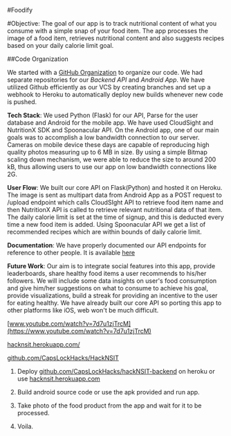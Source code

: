 #Foodify

#Objective: 
The goal of our app is to track nutritional content of what you consume with a simple snap of your food item. The app processes the image of a food item, retrieves nutritional content and also suggests recipes based on your daily calorie limit goal.

##Code Organization

We started with a [GitHub Organization](http://github.com/CapsLockHacks/) to organize our code. We had separate repositories for our *Backend API* and *Android App*. We have utilized Github efficiently as our VCS by creating branches and set up a webhook to Heroku to automatically deploy new builds whenever new code is pushed.

**Tech Stack**: We used Python (Flask) for our API, Parse for the user database and Android for the mobile app. We have used CloudSight and NutritionX SDK and Spoonacular API. On the Android app, one of our main goals was to accomplish a low bandwidth connection to our server. Cameras on mobile device these days are capable of reproducing high quality photos measuring up to 6 MB in size. By using a simple Bitmap scaling down mechanism, we were able to reduce the size to around 200 kB, thus allowing users to use our app on low bandwidth connections like 2G. 

**User Flow**:
We built our core API on Flask(Python) and hosted it on Heroku. The image is sent as multipart data from Android App as a POST request to /upload endpoint which calls CloudSIght API to retrieve food item name and then NutritionX API is called to retrieve relevant nutritional data of that item. The daily calorie limit is set at the time of signup, and this is deducted every time a new food item is added. Using Spoonacular API we get a list of recommended recipes which are within bounds of daily calorie limit.

**Documentation**: We have properly documented our API endpoints for reference to other people. It is available [here](https://anypoint.mulesoft.com/apiplatform/rhnvrm/#/portals/organizations/ba699460-af7b-4192-b37f-7e7d635c9a8a/apis/62058/versions/64448)

**Future Work**: Our aim is to integrate social features into this app, provide leaderboards, share healthy food items a user recommends to his/her followers. We will include some data insights on user's food consumption and give him/her suggestions on what to consume to achieve his goal, provide visualizations, build a streak for providing an incentive to the user for eating healthy. We have already built our core API so porting this app to other platforms like iOS, web won't be much difficult. 


[www.youtube.com/watch?v=7d7u1zjTrcM](https://www.youtube.com/watch?v=7d7u1zjTrcM)

[hacknsit.herokuapp.com/](https://hacknsit.herokuapp.com/)

[github.com/CapsLockHacks/HackNSIT](https://github.com/CapsLockHacks/HackNSIT)

1. Deploy [github.com/CapsLockHacks/hackNSIT-backend](https://github.com/CapsLockHacks/hackNSIT-backend) on heroku or use [hacknsit.herokuapp.com](https://hacknsit.herokuapp.com/)

2. Build android source code or use the apk provided and run app.

3. Take photo of the food product from the app and wait for it to be processed.

4. Voila.
